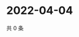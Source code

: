 # 2022-04-04

共 0 条

<!-- BEGIN WEIBO -->
<!-- 最后更新时间 Mon Apr 04 2022 15:13:17 GMT+0800 (China Standard Time) -->

<!-- END WEIBO -->
